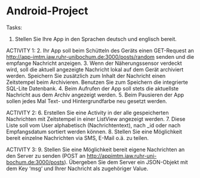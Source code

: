# Android-Project

Tasks:
1. Stellen Sie Ihre App in den Sprachen deutsch und englisch bereit.

ACTIVITY 1:
2. Ihr App soll beim Schütteln des Geräts einen GET-Request an http://app-imtm.iaw.ruhr-unibochum.de:3000/posts/random
senden und die empfange Nachricht anzeigen.
3. Wenn der Näherungssensor verdeckt wird, soll die aktuell angezeigte Nachricht lokal auf dem Gerät
archiviert werden. Speichern Sie zusätzlich zum Inhalt der Nachricht einen Zeitstempel beim
Archivieren. Benutzen Sie zum Speichern die integrierte SQL-Lite Datenbank.
4. Beim Aufrufen der App soll stets die aktuellste Nachricht aus dem Archiv angezeigt werden.
5. Beim Pausieren der App sollen jedes Mal Text- und Hintergrundfarbe neu gesetzt werden.

ACTIVITY 2:
6. Erstellen Sie eine Activity in der alle gespeicherten Nachrichten mit Zeitstempel in einer ListView
angezeigt werden.
7. Diese Liste soll vom User alphabetisch (Nachrichtentext), nach _id oder nach Empfangsdatum sortiert
werden können.
8. Stellen Sie eine Möglichkeit bereit einzelne Nachrichten via SMS, E-Mail o.ä. zu teilen.

ACTIVITY 3:
9. Stellen Sie eine Möglichkeit bereit eigene Nachrichten an den Server zu senden (POST an http://appimtm.iaw.ruhr-uni-bochum.de:3000/posts). Übergeben Sie dem Server ein JSON-Objekt mit dem Key
‘msg‘ und Ihrer Nachricht als zugehöriger Value.
